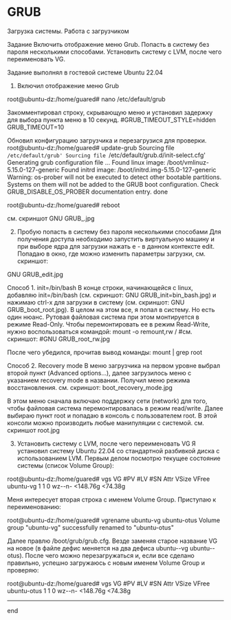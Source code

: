 # GRUB
 
Загрузка системы. Работа с загрузчиком

Задание
Включить отображение меню Grub.
Попасть в систему без пароля несколькими способами.
Установить систему с LVM, после чего переименовать VG.

Задание выполнял в гостевой системе Ubuntu 22.04

1. Включил отображение меню Grub

root@ubuntu-dz:/home/guared# nano /etc/default/grub

Закомментировал строку, скрывающую меню и установил задержку для выбора пункта меню в 10 секунд.
#GRUB_TIMEOUT_STYLE=hidden
GRUB_TIMEOUT=10

Обновил конфигурацию загрузчика и перезагрузися для проверки.
root@ubuntu-dz:/home/guared# update-grub
Sourcing file `/etc/default/grub'
Sourcing file `/etc/default/grub.d/init-select.cfg'
Generating grub configuration file ...
Found linux image: /boot/vmlinuz-5.15.0-127-generic
Found initrd image: /boot/initrd.img-5.15.0-127-generic
Warning: os-prober will not be executed to detect other bootable partitions.
Systems on them will not be added to the GRUB boot configuration.
Check GRUB_DISABLE_OS_PROBER documentation entry.
done

root@ubuntu-dz:/home/guared# reboot

см. скриншот
GNU GRUB_.jpg

2. Пробую попасть в систему без пароля несколькими способами
Для получения доступа необходимо запустить виртуальную машину и при выборе ядра для загрузки нажать e - в данном контексте edit. Попадаю в окно, где можно изменить параметры загрузки, см. скриншот:

GNU GRUB_edit.jpg

Способ 1. init=/bin/bash
В конце строки, начинающейся с linux, добавляю init=/bin/bash (см. скриншот: GNU GRUB_init=bin_bash.jpg) и нажимаю сtrl-x для загрузки в систему (см. скриншот: GNU GRUB_boot_root.jpg). В целом на этом все, я попал в систему. Но есть один нюанс. Рутовая файловая система при этом монтируется в режиме Read-Only. Чтобы перемонтировать ее в режим Read-Write, нужно воспользоваться командой:
mount -o remount,rw /
#см. скриншот: 
#GNU GRUB_root_rw.jpg

После чего убедился, прочитав вывод команды:
mount | grep root

Способ 2. Recovery mode
В меню загрузчика на первом уровне выбрал второй пункт (Advanced options…), далее загрузилось меню с указанием recovery mode в названии. 
Получил меню режима восстановления.
см. скриншот:
boot_recovery_mode.jpg

В этом меню сначала включаю поддержку сети (network) для того, чтобы файловая система перемонтировалась в режим read/write.
Далее выбираю пункт root и попадаю в консоль с пользователем root. 
В этой консоли можно производить любые манипуляции с системой.
см. скриншот 
root.jpg

3. Установить систему с LVM, после чего переименовать VG
Я установил систему Ubuntu 22.04 со стандартной разбивкой диска с использованием  LVM.
Первым делом посмотрю текущее состояние системы (список Volume Group):

root@ubuntu-dz:/home/guared# vgs
  VG        #PV #LV #SN Attr   VSize    VFree
  ubuntu-vg   1   1   0 wz--n- <148.76g <74.38g

Меня интересует вторая строка с именем Volume Group. Приступаю к переименованию:

root@ubuntu-dz:/home/guared# vgrename ubuntu-vg ubuntu-otus
  Volume group "ubuntu-vg" successfully renamed to "ubuntu-otus"

Далее правлю /boot/grub/grub.cfg. Везде заменяя старое название VG на новое (в файле дефис меняется на два дефиса ubuntu--vg ubuntu--otus).
После чего можно перезагружаться и, если все сделано правильно, успешно загружаюсь с новым именем Volume Group и проверяю:

root@ubuntu-dz:/home/guared# vgs
  VG          #PV #LV #SN Attr   VSize    VFree
  ubuntu-otus   1   1   0 wz--n- <148.76g <74.38g

----------------
end